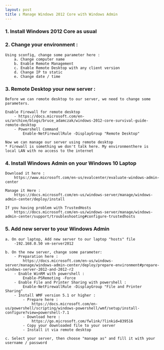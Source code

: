 ```yaml
---
layout: post
title : Manage Windows 2012 Core with Windows Admin
---
```


### 1. Install Windows 2012 Core as usual

### 2. Change your environment :

	Using sconfig, change some parameter here :
		a. Change computer name
		b. Enable Remote Management
		c. Enable Remote Desktop with any client version
		d. Change IP to static
		e. Change date / time

### 3. Remote Desktop your new server :
	Before we can remote desktop to our server, we need to change some parameters.
	
	Enable Firewall for remote desktop
		- https://docs.microsoft.com/en-us/archive/blogs/bruce_adamczak/windows-2012-core-survival-guide-remote-desktop
		- Powershell Command
			Enable-NetFirewallRule -DisplayGroup "Remote Desktop"
	
	Now we can manage our server using remote desktop
	* Firewall is something we don't talk here. My environmenthere is local LAN with no access to the internet

### 4. Install Windows Admin on your Windows 10 Laptop
	Download it here :
		https://www.microsoft.com/en-us/evalcenter/evaluate-windows-admin-center
	
	Manage it Here :
		https://docs.microsoft.com/en-us/windows-server/manage/windows-admin-center/deploy/install
	
	If you having problem with TrustedHosts
		https://docs.microsoft.com/en-us/windows-server/manage/windows-admin-center/support/troubleshooting#configure-trustedhosts

### 5. Add new server to your Windows Admin
	a. On our laptop, Add new server to our laptop "hosts" file
		-192.168.0.50 vm-server2012

	b. On the new server, change some parameter:
		- Preparation here :
			https://docs.microsoft.com/en-us/windows-server/manage/windows-admin-center/deploy/prepare-environment#prepare-windows-server-2012-and-2012-r2
		- Enable WinRM with powershell :
			Enable-PSRemoting -Force
		- Enable File and Printer Sharing with powershell :
			Enable-NetFirewallRule -DisplayGroup "File and Printer Sharing"
		- Install WMF version 5.1 or higher :
			- Prepare here : 
				https://docs.microsoft.com/en-us/powershell/scripting/windows-powershell/wmf/setup/install-configure?view=powershell-7.1
			- Download here : 
				https://go.microsoft.com/fwlink/?linkid=839516
			- Copy your downloaded file to your server
			- Install it via remote desktop
	
	c. Select your server, then choose "manage as" and fill it with your username / password
